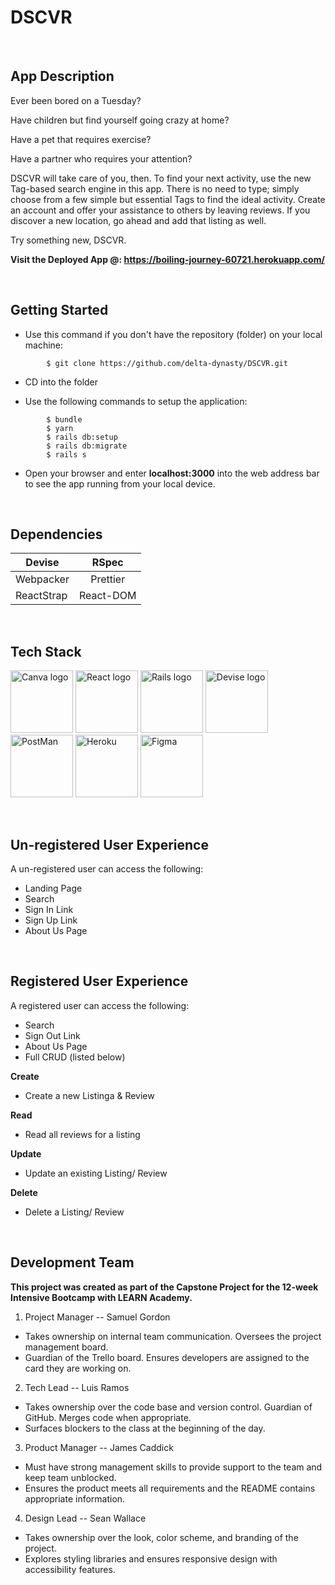 # DSCVR

<p>&nbsp;</p>

## App Description

Ever been bored on a Tuesday? 

Have children but find yourself going crazy at home? 

Have a pet that requires exercise? 

Have a partner who requires your attention? 

DSCVR will take care of you, then. To find your next activity, use the new Tag-based search engine in this app. There is no need to type; simply choose from a few simple but essential Tags to find the ideal activity. Create an account and offer your assistance to others by leaving reviews. If you discover a new location, go ahead and add that listing as well. 

Try something new, DSCVR.

**Visit the Deployed App @:  https://boiling-journey-60721.herokuapp.com/**

<p>&nbsp;</p>

## Getting Started

- Use this command if you don't have the repository (folder) on your local machine:
```
        $ git clone https://github.com/delta-dynasty/DSCVR.git
```

- CD into the folder 

- Use the following commands to setup the application:
``` 
        $ bundle
        $ yarn 
        $ rails db:setup
        $ rails db:migrate
        $ rails s
```

- Open your browser and enter **localhost:3000** into the web address bar to see the app running from your local device.

<p>&nbsp;</p>

## Dependencies

| Devise        | RSpec         |
| ------------- |:-------------:|
| Webpacker     | Prettier      |
| ReactStrap    | React-DOM     |



<p>&nbsp;</p>

## Tech Stack

<p float="left">
<img src="https://seeklogo.com/images/C/canva-logo-B4BE25729A-seeklogo.com.png" alt="Canva logo" width="100px">
<img src="https://www.svgrepo.com/show/354259/react.svg" alt="React logo" width="100px">
<img src="https://www.svgrepo.com/show/354252/rails.svg" alt="Rails logo" width="100px">
<img src="https://raw.github.com/plataformatec/devise/master/devise.png" alt="Devise logo" width="100px">
<img src="https://www.svgrepo.com/show/354202/postman-icon.svg" alt="PostMan" width="100px"> 
<img src="https://www.svgrepo.com/show/349404/heroku.svg" alt="Heroku" width="100px">
<img src="https://www.svgrepo.com/show/354987/figma.svg" alt="Figma" width="100px">
</p>


<p>&nbsp;</p>

## Un-registered User Experience

A un-registered user can access the following:

- Landing Page
- Search
- Sign In Link 
- Sign Up Link
- About Us Page

<p>&nbsp;</p>

## Registered User Experience

A registered user can access the following:

- Search
- Sign Out Link 
- About Us Page
- Full CRUD (listed below)

**Create**

- Create a new Listinga & Review

**Read**

- Read all reviews for a listing

**Update**

- Update an existing Listing/ Review 

**Delete**

- Delete a Listing/ Review

<p>&nbsp;</p>

## Development Team

**This project was created as part of the Capstone Project for the 12-week Intensive Bootcamp with LEARN Academy.** 

1. Project Manager -- Samuel Gordon

- Takes ownership on internal team communication. Oversees the project management board.
- Guardian of the Trello board. Ensures developers are assigned to the card they are working on.
        
2. Tech Lead -- Luis Ramos

- Takes ownership over the code base and version control. Guardian of GitHub. Merges code when appropriate.
- Surfaces blockers to the class at the beginning of the day.

3. Product Manager -- James Caddick

- Must have strong management skills to provide support to the team and keep team unblocked.
- Ensures the product meets all requirements and the README contains appropriate information.

4. Design Lead -- Sean Wallace

- Takes ownership over the look, color scheme, and branding of the project.
- Explores styling libraries and ensures responsive design with accessibility features.
